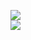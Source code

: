 [![](https://img.shields.io/badge/Made%20With-Github%20Spray-lightgrey.svg?style=for-the-badge&logo=github)](https://github.com/Annihil/github-spray#23890)  
[![](https://i.imgur.com/2DrTn0Z.gif)](https://github.com/Annihil/github-spray)